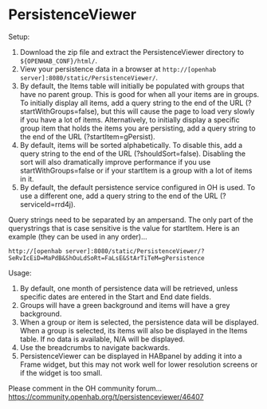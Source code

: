 # PersistenceViewer
Setup:
1) Download the zip file and extract the PersistenceViewer directory to `${OPENHAB_CONF}/html/`.
2) View your persistence data in a browser at `http://[openhab server]:8080/static/PersistenceViewer/`.
3) By default, the Items table will initially be populated with groups that have no parent group. This is good for when all your items are in groups. To initially display all items, add a query string to the end of the URL (?startWithGroups=false), but this will cause the page to load very slowly if you have a lot of items. Alternatively, to initially display a specific group item that holds the items you are persisting, add a query string to the end of the URL (?startItem=gPersist).
4) By default, items will be sorted alphabetically. To disable this, add a query string to the end of the URL (?shouldSort=false). Disabling the sort will also dramatically improve performance if you use startWithGroups=false or if your startItem is a group with a lot of items in it.
5) By default, the default persistence service configured in OH is used. To use a different one, add a query string to the end of the URL (?serviceId=rrd4j).

Query strings need to be separated by an ampersand. The only part of the querystrings that is case sensitive is the value for startItem. Here is an example (they can be used in any order)...

```
http://[openhab server]:8080/static/PersistenceViewer/?SeRvIcEiD=MaPdB&ShOuLdSoRt=FaLsE&StArTiTeM=gPersistence
```

Usage:
1) By default, one month of persistence data will be retrieved, unless specific dates are entered in the Start and End date fields.
2) Groups will have a green background and items will have a grey background.
3) When a group or item is selected, the persistence data will be displayed. When a group is selected, its items will also be displayed in the Items table. If no data is available, N/A will be displayed.
4) Use the breadcrumbs to navigate backwards.
5) PersistenceViewer can be displayed in HABpanel by adding it into a Frame widget, but this may not work well for lower resolution screens or if the widget is too small.

Please comment in the OH community forum... https://community.openhab.org/t/persistenceviewer/46407
